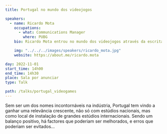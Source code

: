 ```yaml
---
title: Portugal no mundo dos videojogos

speakers:
  - name: Ricardo Mota
    occupations:
      - what: Communications Manager
        where: PUBG
    bio: Ricardo Mota entrou no mundo dos videojogos através da escrita, escrevendo críticas de videojogos e eventos gaming para o Fraglíder e, posteriormente, o Rubber Chicken Games. Colaborou com a organização de eventos dedicados aos videojogos e foi um dos co-fundadores e organizadores do Indie X. Começou com o ensino em ações de formação e daí passou a leccionar sobre videojogos no IPMAIA e na Universidade Lusófona. Trabalhou como Relações Públicas e Community Manager na Bigmoon Studios e actualmente trabalha como Communications Manager para a KRAFTON, no estúdio da PUBG no Porto.

    img: "../../../images/speakers/ricardo_mota.jpg"
    website: https://about.me/ricardo.mota

day: 2022-11-01
start_time: 14h00
end_time: 14h30
place: Sala por anunciar
type: Talk

path: /talks/portugal_videogames
---
```


Sem ser um dos nomes incontornáveis na indústria, Portugal tem vindo a ganhar uma relevância crescente, não só com estúdios nacionais, mas como local de instalação de grandes estúdios internacionais. Sendo um balanço positivo, há factores que poderiam ser melhorados, e erros que poderiam ser evitados…
